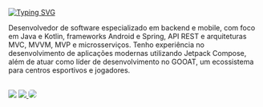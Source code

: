 [![Typing SVG](https://readme-typing-svg.herokuapp.com/?color=48D1CC&size=35&width=1000&lines=Luis+Gustavo+Miranda;Desenvolvedor+Java+e+Kotlin)](https://git.io/typing-svg)
<!-- aaa -->
<!-- [![Gráfico](https://github-readme-activity-graph.cyclic.app/graph?username=Luisgmr&bg_color=0d1117&color=48D1CC&line=48D1CC&point=008B8B&area=true&hide_border=true)]() -->

<p>Desenvolvedor de software especializado em backend e mobile, com foco em Java e Kotlin, frameworks Android e Spring, API REST e arquiteturas MVC, MVVM, MVP e microsserviços. Tenho experiência no desenvolvimento de aplicações modernas utilizando Jetpack Compose, além de atuar como líder de desenvolvimento no GOOAT, um ecossistema para centros esportivos e jogadores.</p>

<br/>

<div> 
<a href = "mailto:contato@luisgmr.com"> 
  <img src="https://img.shields.io/badge/-Email-008B8B?style=for-the-badge&logo=gmail&logoColor=white"></a>
<!--   <img src="https://img.shields.io/badge/-Email-%23333?style=for-the-badge&logo=gmail&logoColor=white" style="border-radius: 5px" target="_blank"></a> -->
<a href="https://www.linkedin.com/in/Luisgmr01/" target="_blank">
  <img src="https://img.shields.io/badge/-LinkedIn-008B8B?style=for-the-badge&logo=linkedin&logoColor=white">
</a>
<a href="https://gooat.com.br" target="_blank">
  <img src="https://img.shields.io/badge/🐐 GOOAT -008B8B?style=for-the-badge" style="border-radius: 5px">
</a>
<!--   <img src="https://img.shields.io/badge/-LinkedIn-%230077B5?style=for-the-badge&logo=linkedin&logoColor=white" style="border-radius: 5px" target="_blank"></a>  -->
 </div>
